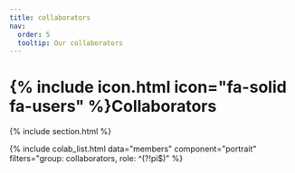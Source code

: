 ```yaml
---
title: collaborators
nav:
  order: 5
  tooltip: Our collaborators
---
```


# {% include icon.html icon="fa-solid fa-users" %}Collaborators



{% include section.html %}

<!--{% include list.html data="members" component="portrait" filters="group: collaborators, role: pi" %}
<br/>-->

{% include colab_list.html data="members" component="portrait" filters="group: collaborators, role: ^(?!pi$)" %}

